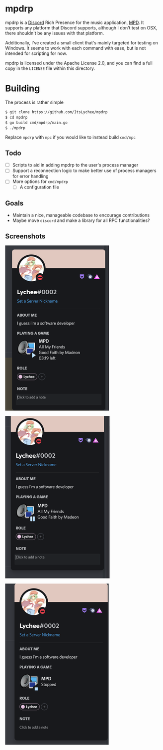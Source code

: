 # mpdrp

mpdrp is a [Discord](https://discord.com) Rich Presence for the music application, [MPD](https://musicpd.org). It supports any platform that 
Discord supports, although I don't test on OSX, there shouldn't be any issues with that platform.

Additionally, I've created a small client that's mainly targeted for testing on Windows. It seems 
to work with each command with ease, but is not intended for scripting for now.

mpdrp is licensed under the Apache License 2.0, and you can find a full copy in the `LICENSE` file within this directory.

# Building

The process is rather simple
```bash
$ git clone https://github.com/ItsLychee/mpdrp
$ cd mpdrp
$ go build cmd/mpdrp/main.go
$ ./mpdrp
```

Replace `mpdrp` with `mpc` if you would like to instead build `cmd/mpc`

## Todo

- [ ] Scripts to aid in adding mpdrp to the user's process manager
- [ ] Support a reconnection logic to make better use of process managers for error handling
- [ ] More options for `cmd/mpdrp`
    - [ ] A configuration file

## Goals
- Maintain a nice, manageable codebase to encourage contributions
- Maybe move `discord` and make a library for all RPC functionalities?

## Screenshots 

![MPD Playing](https://raw.githubusercontent.com/ItsLychee/mpdrp/main/assets/showcase-playing.png)

![MPD Paused](https://raw.githubusercontent.com/ItsLychee/mpdrp/main/assets/showcase-paused.png)

![MPD Stopped](https://raw.githubusercontent.com/ItsLychee/mpdrp/main/assets/showcase-stopped.png)